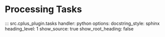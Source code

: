 # Processing Tasks

::: src.cplus_plugin.tasks
    handler: python
    options:
        docstring_style: sphinx
        heading_level: 1
        show_source: true
        show_root_heading: false
